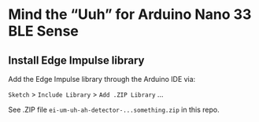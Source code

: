 # Mind the “Uuh” for Arduino Nano 33 BLE Sense

## Install Edge Impulse library

Add the Edge Impulse library through the Arduino IDE via:

`Sketch` > `Include Library` > `Add .ZIP Library` ...

See .ZIP file `ei-um-uh-ah-detector-...something.zip` in this repo.
